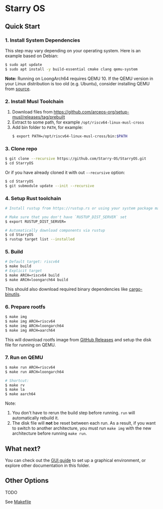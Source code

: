 # Starry OS

## Quick Start

### 1. Install System Dependencies

This step may vary depending on your operating system. Here is an example based on Debian:

```bash
$ sudo apt update
$ sudo apt install -y build-essential cmake clang qemu-system
```

**Note:** Running on LoongArch64 requires QEMU 10. If the QEMU version in your Linux distribution is too old (e.g. Ubuntu), consider installing QEMU from [source](https://www.qemu.org/download/).

### 2. Install Musl Toolchain

1. Download files from https://github.com/arceos-org/setup-musl/releases/tag/prebuilt
2. Extract to some path, for example `/opt/riscv64-linux-musl-cross`
3. Add bin folder to `PATH`, for example:
   ```bash
   $ export PATH=/opt/riscv64-linux-musl-cross/bin:$PATH
   ```

### 3. Clone repo

```bash
$ git clone --recursive https://github.com/Starry-OS/StarryOS.git
$ cd StarryOS
```

Or if you have already cloned it with out `--recursive` option:

```bash
$ cd StarryOS
$ git submodule update --init --recursive
```

### 4. Setup Rust toolchain

```bash
# Install rustup from https://rustup.rs or using your system package manager

# Make sure that you don't have `RUSTUP_DIST_SERVER` set
$ export RUSTUP_DIST_SERVER=

# Automatically download components via rustup
$ cd StarryOS
$ rustup target list --installed
```

### 5. Build

```bash
# Default target: riscv64
$ make build
# Explicit target
$ make ARCH=riscv64 build
$ make ARCH=loongarch64 build
```

This should also download required binary dependencies like [cargo-binutils](https://github.com/rust-embedded/cargo-binutils).

### 6. Prepare rootfs

```bash
$ make img
$ make img ARCH=riscv64
$ make img ARCH=loongarch64
$ make img ARCH=aarch64
```

This will download rootfs image from [GitHub Releases](https://github.com/Starry-OS/StarryOS/releases) and setup the disk file for running on QEMU.

### 7. Run on QEMU

```bash
$ make run ARCH=riscv64
$ make run ARCH=loongarch64

# Shortcut:
$ make rv
$ make la
$ make aarch64
```

Note:
1. You don't have to rerun the build step before running. `run` will automatically rebuild it.
2. The disk file will **not** be reset between each run. As a result, if you want to switch to another architecture, you must run `make img` with the new architecture before running `make run`.

## What next?

You can check out the [GUI guide](./gui.md) to set up a graphical environment, or explore other documentation in this folder.

## Other Options

TODO

See [Makefile](./Makefile)
